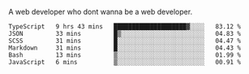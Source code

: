 A web developer who dont wanna be a web developer.

<!--START_SECTION:waka-->

```text
TypeScript   9 hrs 43 mins   ████████████████████▓░░░░   83.12 %
JSON         33 mins         █▒░░░░░░░░░░░░░░░░░░░░░░░   04.83 %
SCSS         31 mins         █░░░░░░░░░░░░░░░░░░░░░░░░   04.47 %
Markdown     31 mins         █░░░░░░░░░░░░░░░░░░░░░░░░   04.43 %
Bash         13 mins         ▒░░░░░░░░░░░░░░░░░░░░░░░░   01.99 %
JavaScript   6 mins          ▒░░░░░░░░░░░░░░░░░░░░░░░░   00.91 %
```

<!--END_SECTION:waka-->
